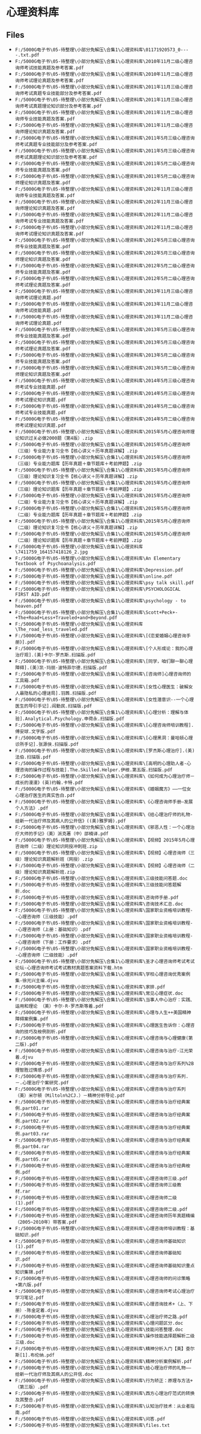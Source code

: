 # 心理资料库

## Files

- `F:/5000G电子书\05-待整理\小部分免解压\合集1\心理资料库\01171920573_0----.txt.pdf`
- `F:/5000G电子书\05-待整理\小部分免解压\合集1\心理资料库\2010年11月二级心理咨询师考试技能真题及参考答案.pdf`
- `F:/5000G电子书\05-待整理\小部分免解压\合集1\心理资料库\2010年11月二级心理咨询师考试理论真题及参考答案.pdf`
- `F:/5000G电子书\05-待整理\小部分免解压\合集1\心理资料库\2011年11月三级心理咨询师考试真题专业技能部分及参考答案.pdf`
- `F:/5000G电子书\05-待整理\小部分免解压\合集1\心理资料库\2011年11月三级心理咨询师考试真题理论知识部分及参考答案.pdf`
- `F:/5000G电子书\05-待整理\小部分免解压\合集1\心理资料库\2011年11月二级心理咨询师专业技能真题及答案.pdf`
- `F:/5000G电子书\05-待整理\小部分免解压\合集1\心理资料库\2011年11月二级心理咨询师理论知识真题及答案.pdf`
- `F:/5000G电子书\05-待整理\小部分免解压\合集1\心理资料库\2011年5月三级心理咨询师考试真题专业技能部分及参考答案.pdf`
- `F:/5000G电子书\05-待整理\小部分免解压\合集1\心理资料库\2011年5月三级心理咨询师考试真题理论知识部分及参考答案.pdf`
- `F:/5000G电子书\05-待整理\小部分免解压\合集1\心理资料库\2011年5月二级心理咨询师专业技能真题及答案.pdf`
- `F:/5000G电子书\05-待整理\小部分免解压\合集1\心理资料库\2011年5月二级心理咨询师理论知识真题及答案.pdf`
- `F:/5000G电子书\05-待整理\小部分免解压\合集1\心理资料库\2012年11月三级心理咨询师专业技能真题及答案.pdf`
- `F:/5000G电子书\05-待整理\小部分免解压\合集1\心理资料库\2012年11月三级心理咨询师理论知识真题及答案.pdf`
- `F:/5000G电子书\05-待整理\小部分免解压\合集1\心理资料库\2012年11月二级心理咨询师考试专业技能真题及答案.pdf`
- `F:/5000G电子书\05-待整理\小部分免解压\合集1\心理资料库\2012年11月二级心理咨询师考试理论知识真题及答案.pdf`
- `F:/5000G电子书\05-待整理\小部分免解压\合集1\心理资料库\2012年5月三级心理咨询师专业技能真题及答案.pdf`
- `F:/5000G电子书\05-待整理\小部分免解压\合集1\心理资料库\2012年5月三级心理咨询师理论知识真题及答案.pdf`
- `F:/5000G电子书\05-待整理\小部分免解压\合集1\心理资料库\2012年5月二级心理咨询师专业技能真题及答案.pdf`
- `F:/5000G电子书\05-待整理\小部分免解压\合集1\心理资料库\2012年5月二级心理咨询师考试理论真题及答案.pdf`
- `F:/5000G电子书\05-待整理\小部分免解压\合集1\心理资料库\2013年11月三级心理咨询师考试理论真题.pdf`
- `F:/5000G电子书\05-待整理\小部分免解压\合集1\心理资料库\2013年11月二级心理咨询师考试技能真题.pdf`
- `F:/5000G电子书\05-待整理\小部分免解压\合集1\心理资料库\2013年11月二级心理咨询师考试理论真题.pdf`
- `F:/5000G电子书\05-待整理\小部分免解压\合集1\心理资料库\2013年5月三级心理咨询师专业技能真题及答案.pdf`
- `F:/5000G电子书\05-待整理\小部分免解压\合集1\心理资料库\2013年5月三级心理咨询师考试理论真题及答案.pdf`
- `F:/5000G电子书\05-待整理\小部分免解压\合集1\心理资料库\2013年5月二级心理咨询师专业技能真题及答案.pdf`
- `F:/5000G电子书\05-待整理\小部分免解压\合集1\心理资料库\2013年5月二级心理咨询师理论知识真题及答案.pdf`
- `F:/5000G电子书\05-待整理\小部分免解压\合集1\心理资料库\2014年5月三级心理咨询师考试专业技能真题.pdf`
- `F:/5000G电子书\05-待整理\小部分免解压\合集1\心理资料库\2014年5月三级心理咨询师考试理论知识真题.pdf`
- `F:/5000G电子书\05-待整理\小部分免解压\合集1\心理资料库\2014年5月二级心理咨询师考试专业技能真题.pdf`
- `F:/5000G电子书\05-待整理\小部分免解压\合集1\心理资料库\2014年5月二级心理咨询师考试理论知识真题.pdf`
- `F:/5000G电子书\05-待整理\小部分免解压\合集1\心理资料库\2015年5月心理咨询师理论知识过关必做2000题（第4版）.zip`
- `F:/5000G电子书\05-待整理\小部分免解压\合集1\心理资料库\2015年5月心理咨询师（三级）专业能力复习全书【核心讲义＋历年真题详解】.zip`
- `F:/5000G电子书\05-待整理\小部分免解压\合集1\心理资料库\2015年5月心理咨询师（三级）专业能力题库【历年真题＋章节题库＋考前押题】.zip`
- `F:/5000G电子书\05-待整理\小部分免解压\合集1\心理资料库\2015年5月心理咨询师（三级）理论知识复习全书【核心讲义＋历年真题详解】.zip`
- `F:/5000G电子书\05-待整理\小部分免解压\合集1\心理资料库\2015年5月心理咨询师（三级）理论知识题库【历年真题＋章节题库＋考前押题】.zip`
- `F:/5000G电子书\05-待整理\小部分免解压\合集1\心理资料库\2015年5月心理咨询师（二级）专业能力复习全书【核心讲义＋历年真题详解】.zip`
- `F:/5000G电子书\05-待整理\小部分免解压\合集1\心理资料库\2015年5月心理咨询师（二级）专业能力题库【历年真题＋章节题库＋考前押题】.zip`
- `F:/5000G电子书\05-待整理\小部分免解压\合集1\心理资料库\2015年5月心理咨询师（二级）理论知识复习全书【核心讲义＋历年真题详解】.zip`
- `F:/5000G电子书\05-待整理\小部分免解压\合集1\心理资料库\2015年5月心理咨询师（二级）理论知识题库【历年真题＋章节题库＋考前押题】.zip`
- `F:/5000G电子书\05-待整理\小部分免解压\合集1\心理资料库\7411759_164157418126_2.jpg`
- `F:/5000G电子书\05-待整理\小部分免解压\合集1\心理资料库\An Elementary Textbook of Psychoanalysis.pdf`
- `F:/5000G电子书\05-待整理\小部分免解压\合集1\心理资料库\Depression.pdf`
- `F:/5000G电子书\05-待整理\小部分免解压\合集1\心理资料库\online.pdf`
- `F:/5000G电子书\05-待整理\小部分免解压\合集1\心理资料库\psy talk skill.pdf`
- `F:/5000G电子书\05-待整理\小部分免解压\合集1\心理资料库\PSYCHOLOGICAL FIRST AID.pdf`
- `F:/5000G电子书\05-待整理\小部分免解压\合集1\心理资料库\psychology - to heaven.pdf`
- `F:/5000G电子书\05-待整理\小部分免解压\合集1\心理资料库\Scott+Peck+-+The+Road+Less+Traveled+and+Beyond.pdf`
- `F:/5000G电子书\05-待整理\小部分免解压\合集1\心理资料库\The_road_less_traveled.pdf`
- `F:/5000G电子书\05-待整理\小部分免解压\合集1\心理资料库\[《恋爱婚姻心理咨询手册》].pdf`
- `F:/5000G电子书\05-待整理\小部分免解压\合集1\心理资料库\[个人形成论：我的心理治疗观].(美)卡尔·罗杰斯.扫描版.pdf`
- `F:/5000G电子书\05-待整理\小部分免解压\合集1\心理资料库\[同学，咱们聊一聊心理障碍].(美)凯·玛丽·波特菲尔德.扫描版.pdf`
- `F:/5000G电子书\05-待整理\小部分免解压\合集1\心理资料库\[咨询师]心理咨询师的工具箱.pdf`
- `F:/5000G电子书\05-待整理\小部分免解压\合集1\心理资料库\[女性心理医生：破解女人最隐私的心理谜局].羽茜.扫描版.pdf`
- `F:/5000G电子书\05-待整理\小部分免解压\合集1\心理资料库\[女性潜意识--一个心理医生的导引手记].阎勤民.扫描版.pdf`
- `F:/5000G电子书\05-待整理\小部分免解压\合集1\心理资料库\[心理分析：理解与体验].Analytical.Psychology.申荷永.扫描版.pdf`
- `F:/5000G电子书\05-待整理\小部分免解压\合集1\心理资料库\[心理咨询师培训教程].傅安球.文字版.pdf`
- `F:/5000G电子书\05-待整理\小部分免解压\合集1\心理资料库\[心理黑洞：曼哈顿心理诊所手记].张源侠.扫描版.pdf`
- `F:/5000G电子书\05-待整理\小部分免解压\合集1\心理资料库\[罗杰斯心理治疗].(美)法伯.扫描版.pdf`
- `F:/5000G电子书\05-待整理\小部分免解压\合集1\心理资料库\[高明的心理助人者-心理咨询的操作过程与技能].The.Skilled.Helper.伊根.第五版.扫描版.pdf`
- `F:/5000G电子书\05-待整理\小部分免解压\合集1\心理资料库\《如何成为心理治疗师－成长的漫漫》(英)约翰.卡特.pdf`
- `F:/5000G电子书\05-待整理\小部分免解压\合集1\心理资料库\《婚姻魔方》——一位女心理治疗医生的真实告白.pdf`
- `F:/5000G电子书\05-待整理\小部分免解压\合集1\心理资料库\《心理咨询师手册—发展个人方法》.pdf`
- `F:/5000G电子书\05-待整理\小部分免解压\合集1\心理资料库\《给心理治疗师的礼物-给新一代治疗师及其病人的公开信》((美)雅罗姆).pdf`
- `F:/5000G电子书\05-待整理\小部分免解压\合集1\心理资料库\《邪恶人性：一个心理治疗大师的手记》（美）派克著（中）邵楠译.pdf`
- `F:/5000G电子书\05-待整理\小部分免解压\合集1\心理资料库\【视频】2015年5月心理咨询师（二级）理论知识网授冲刺班.zip`
- `F:/5000G电子书\05-待整理\小部分免解压\合集1\心理资料库\【视频】心理咨询师（三级）理论知识真题解析班（网授）.zip`
- `F:/5000G电子书\05-待整理\小部分免解压\合集1\心理资料库\【视频】心理咨询师（二级）理论知识真题解析班.zip`
- `F:/5000G电子书\05-待整理\小部分免解压\合集1\心理资料库\三级技能问答题.doc`
- `F:/5000G电子书\05-待整理\小部分免解压\合集1\心理资料库\三级技能问答题解析.doc`
- `F:/5000G电子书\05-待整理\小部分免解压\合集1\心理资料库\咨询师手册.pdf`
- `F:/5000G电子书\05-待整理\小部分免解压\合集1\心理资料库\咨询技术汇总.doc`
- `F:/5000G电子书\05-待整理\小部分免解压\合集1\心理资料库\国家职业资格培训教程--心理咨询师（三级技能）.pdf`
- `F:/5000G电子书\05-待整理\小部分免解压\合集1\心理资料库\国家职业资格培训教程--心理咨询师（上册：基础知识）.pdf`
- `F:/5000G电子书\05-待整理\小部分免解压\合集1\心理资料库\国家职业资格培训教程--心理咨询师（下册：工作要求）.pdf`
- `F:/5000G电子书\05-待整理\小部分免解压\合集1\心理资料库\国家职业资格培训教程--心理咨询师（二级技能）.pdf`
- `F:/5000G电子书\05-待整理\小部分免解压\合集1\心理资料库\圣才心理咨询师考试考试论坛-心理咨询师考试考试教材真题答案资料下载.htm`
- `F:/5000G电子书\05-待整理\小部分免解压\合集1\心理资料库\学校心理咨询优秀案例集-徐光兴主编.djvu`
- `F:/5000G电子书\05-待整理\小部分免解压\合集1\心理资料库\家排.pdf`
- `F:/5000G电子书\05-待整理\小部分免解压\合集1\心理资料库\常见心理症状.doc`
- `F:/5000G电子书\05-待整理\小部分免解压\合集1\心理资料库\当事人中心治疗：实践、运用和理论 （美）卡尔·R·罗杰斯等着.pdf`
- `F:/5000G电子书\05-待整理\小部分免解压\合集1\心理资料库\心理与人生++美国精神障碍案例集.pdf`
- `F:/5000G电子书\05-待整理\小部分免解压\合集1\心理资料库\心理医生告诉你：心理咨询的技巧及桉例剖析.pdf`
- `F:/5000G电子书\05-待整理\小部分免解压\合集1\心理资料库\心理咨询与心理健康(第二版).pdf`
- `F:/5000G电子书\05-待整理\小部分免解压\合集1\心理资料库\心理咨询与治疗-江光荣着.djvu`
- `F:/5000G电子书\05-待整理\小部分免解压\合集1\心理资料库\心理咨询与治疗系列%2B理智胜过情感.pdf`
- `F:/5000G电子书\05-待整理\小部分免解压\合集1\心理资料库\心理咨询与治疗系列.－.心理治疗个案研究.pdf`
- `F:/5000G电子书\05-待整理\小部分免解压\合集1\心理资料库\心理咨询与治疗系列（美）米尔顿（Miltoln%2CJ.）－精神分析导论.pdf`
- `F:/5000G电子书\05-待整理\小部分免解压\合集1\心理资料库\心理咨询与治疗经典案例.part01.rar`
- `F:/5000G电子书\05-待整理\小部分免解压\合集1\心理资料库\心理咨询与治疗经典案例.part02.rar`
- `F:/5000G电子书\05-待整理\小部分免解压\合集1\心理资料库\心理咨询与治疗经典案例.part03.rar`
- `F:/5000G电子书\05-待整理\小部分免解压\合集1\心理资料库\心理咨询与治疗经典案例.part04.rar`
- `F:/5000G电子书\05-待整理\小部分免解压\合集1\心理资料库\心理咨询与治疗经典案例.part05.rar`
- `F:/5000G电子书\05-待整理\小部分免解压\合集1\心理资料库\心理咨询与治疗经典桉例.pdf`
- `F:/5000G电子书\05-待整理\小部分免解压\合集1\心理资料库\心理咨询师三级.pdf`
- `F:/5000G电子书\05-待整理\小部分免解压\合集1\心理资料库\心理咨询师三级教材.rar`
- `F:/5000G电子书\05-待整理\小部分免解压\合集1\心理资料库\心理咨询师二级(1).pdf`
- `F:/5000G电子书\05-待整理\小部分免解压\合集1\心理资料库\心理咨询师二级.pdf`
- `F:/5000G电子书\05-待整理\小部分免解压\合集1\心理资料库\心理咨询师历年真题精编（2005~2010年）带答案.pdf`
- `F:/5000G电子书\05-待整理\小部分免解压\合集1\心理资料库\心理咨询师培训教程：基础知识.pdf`
- `F:/5000G电子书\05-待整理\小部分免解压\合集1\心理资料库\心理咨询师基础知识(1).pdf`
- `F:/5000G电子书\05-待整理\小部分免解压\合集1\心理资料库\心理咨询师基础知识.pdf`
- `F:/5000G电子书\05-待整理\小部分免解压\合集1\心理资料库\心理咨询师基础知识重点知识集锦.pdf`
- `F:/5000G电子书\05-待整理\小部分免解压\合集1\心理资料库\心理咨询师的问诊策略+第六版.pdf`
- `F:/5000G电子书\05-待整理\小部分免解压\合集1\心理资料库\心理咨询师考试心理治疗学习笔记.pdf`
- `F:/5000G电子书\05-待整理\小部分免解压\合集1\心理资料库\心理咨询技术+（上、下册）-陈金定着.djvu`
- `F:/5000G电子书\05-待整理\小部分免解压\合集1\心理资料库\心理治疗师之路.pdf`
- `F:/5000G电子书\05-待整理\小部分免解压\合集1\心理资料库\心理问题区分.doc`
- `F:/5000G电子书\05-待整理\小部分免解压\合集1\心理资料库\技能问答整理.doc`
- `F:/5000G电子书\05-待整理\小部分免解压\合集1\心理资料库\操作技能选择题解析二级三级.doc`
- `F:/5000G电子书\05-待整理\小部分免解压\合集1\心理资料库\精神分析入门【美】查尔斯[1].布伦纳.pdf`
- `F:/5000G电子书\05-待整理\小部分免解压\合集1\心理资料库\精神分析案例解析.pdf`
- `F:/5000G电子书\05-待整理\小部分免解压\合集1\心理资料库\给心理治疗师的礼物——给新一代治疗师及其病人的公开信.doc`
- `F:/5000G电子书\05-待整理\小部分免解压\合集1\心理资料库\行为矫正：原理与方法+（第三版）.pdf`
- `F:/5000G电子书\05-待整理\小部分免解压\合集1\心理资料库\西方心理治疗范式的转换及其整合.pdf`
- `F:/5000G电子书\05-待整理\小部分免解压\合集1\心理资料库\认知治疗技术：从业者指南.pdf`
- `F:/5000G电子书\05-待整理\小部分免解压\合集1\心理资料库\问答.pdf`
- `F:/5000G电子书\05-待整理\小部分免解压\合集1\心理资料库\files.txt`
